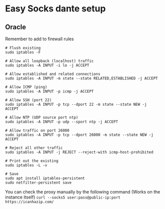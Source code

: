 # Easy Socks dante setup


## Oracle
Remember to add to firewall rules

```
# Flush existing
sudo iptables -F

# Allow all loopback (localhost) traffic
sudo iptables -A INPUT -i lo -j ACCEPT

# Allow established and related connections
sudo iptables -A INPUT -m state --state RELATED,ESTABLISHED -j ACCEPT

# Allow ICMP (ping)
sudo iptables -A INPUT -p icmp -j ACCEPT

# Allow SSH (port 22)
sudo iptables -A INPUT -p tcp --dport 22 -m state --state NEW -j ACCEPT

# Allow NTP (UDP source port ntp)
sudo iptables -A INPUT -p udp --sport ntp -j ACCEPT

# Allow traffic on port 26000
sudo iptables -A INPUT -p tcp --dport 26000 -m state --state NEW -j ACCEPT

# Reject all other traffic
sudo iptables -A INPUT -j REJECT --reject-with icmp-host-prohibited

# Print out the existing
sudo iptables -L -v

# Save
sudo apt install iptables-persistent
sudo netfilter-persistent save
```

You can check the proxy manually by the following command (Works on the instance itself)
`curl --socks5 user:pass@public-ip:port https://icanhazip.com/`